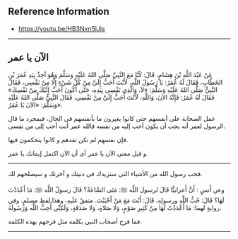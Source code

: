 ## Reference Information

- https://youtu.be/HB3Nxn5lJjs

---
## الآن يا عمر

عَنْ عَبْدَ اللَّهِ بْنَ هِشَامٍ، قَالَ: كُنَّا مَعَ النَّبِيِّ صَلَّى اللهُ عَلَيْهِ وَسَلَّمَ وَهُوَ آخِذٌ بِيَدِ عُمَرَ بْنِ الخَطَّابِ، فَقَالَ لَهُ عُمَرُ: يَا رَسُولَ اللَّهِ، لَأَنْتَ أَحَبُّ إِلَيَّ مِنْ كُلِّ شَيْءٍ إِلَّا مِنْ نَفْسِي، فَقَالَ النَّبِيُّ صَلَّى اللهُ عَلَيْهِ وَسَلَّمَ: «لاَ، وَالَّذِي نَفْسِي بِيَدِهِ، حَتَّى أَكُونَ أَحَبَّ إِلَيْكَ مِنْ نَفْسِكَ» فَقَالَ لَهُ عُمَرُ: فَإِنَّهُ الآنَ، وَاللَّهِ، لَأَنْتَ أَحَبُّ إِلَيَّ مِنْ نَفْسِي، فَقَالَ النَّبِيُّ صَلَّى اللهُ عَلَيْهِ وَسَلَّمَ: «الآنَ يَا عُمَرُ».

عمل الصحابة على أنفسهم حتى كانوا يغيرون ما بأنفسهم فى الحال، فبمجرد ما قال الرسول لعمر أنه يجب أن يكون أحب إليه من نفسه قالله عمر أنت أحب إلى من نفسى.

فإن نفسهم لم تكن تقدهم و كانوا يتحكمون فيها.

و قيل معنى الآن يا عمر أى أن الآن اكتمل إيمانك يا عمر.

---
فحب رسول الله من الأشياء التى ستزيدك فى دنيتك و آخرتك و سيصلحهم لك.

وعن أَنسٍ : أَنَّ أَعرابيًّا قَالَ لرسول اللَّه ﷺ: مَتَى السَّاعَةُ؟ قَالَ رسولُ اللَّه ﷺ: مَا أَعْدَدْتَ لَهَا؟ قَالَ: حُبُّ اللَّهِ ورسولِهِ، قَالَ: أَنْتَ مَعَ مَنْ أَحْبَبْتَ. متفقٌ عَلَيهِ، وهذا لفظ مسلمٍ.
وفي روايةٍ لهما: مَا أَعْدَدْتُ لَهَا مِنْ كَثِيرِ صَوْمٍ، وَلا صَلاةٍ، وَلا صَدَقَةٍ، وَلَكِنِّي أُحِبُّ اللَّه وَرَسُولَهُ.

فما فرح أصحاب النبى بكلمة مثل فرحهم بهذه الكلمة.

----

